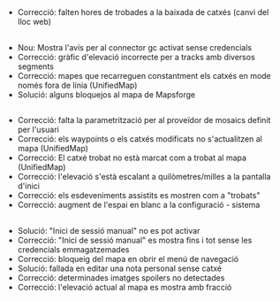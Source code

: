 ##
- Correcció: falten hores de trobades a la baixada de catxés (canvi del lloc web)

##
- Nou: Mostra l'avís per al connector gc activat sense credencials
- Correcció: gràfic d'elevació incorrecte per a tracks amb diversos segments
- Correcció: mapes que recarreguen constantment els catxés en mode només fora de línia (UnifiedMap)
- Solució: alguns bloquejos al mapa de Mapsforge

##
- Correcció: falta la parametrització per al proveïdor de mosaics definit per l'usuari
- Correcció: els waypoints o els catxés modificats no s'actualitzen al mapa (UnifiedMap)
- Correcció: El catxé trobat no està marcat com a trobat al mapa (UnifiedMap)
- Correcció: l'elevació s'està escalant a quilòmetres/milles a la pantalla d'inici
- Correcció: els esdeveniments assistits es mostren com a "trobats"
- Correcció: augment de l'espai en blanc a la configuració - sistema

##
- Solució: "Inici de sessió manual" no es pot activar
- Correcció: "Inici de sessió manual" es mostra fins i tot sense les credencials emmagatzemades
- Correcció: bloqueig del mapa en obrir el menú de navegació
- Solució: fallada en editar una nota personal sense catxé
- Correcció: determinades imatges spoilers no detectades
- Correcció: l'elevació actual al mapa es mostra amb fracció
